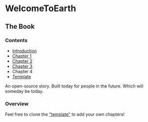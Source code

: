 # WelcomeToEarth

## The Book

### Contents

* [Introduction](https://github.com/Skatterbrainz/WelcomeToEarth/blob/main/intro.md)
* [Chapter 1](https://github.com/Skatterbrainz/WelcomeToEarth/blob/main/chapter1.md)
* [Chapter 2](https://github.com/Skatterbrainz/WelcomeToEarth/blob/main/chapter2.md)
* [Chapter 3](https://github.com/Skatterbrainz/WelcomeToEarth/blob/main/chapter3.md)
* Chapter 4
* [Template](https://github.com/Skatterbrainz/WelcomeToEarth/blob/main/template.md)

An open-source story. Built today for people in the future. Which will someday be today.

### Overview

Feel free to clone the ["template"](https://github.com/Skatterbrainz/WelcomeToEarth/blob/main/template.md) to add your own chapters!
